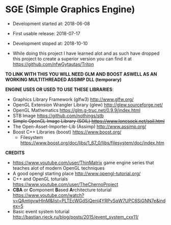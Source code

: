 # SGE (Simple Graphics Engine)
* Development started at: 2018-06-08
* First usable release: 2018-07-17
* Development stoped at: 2018-10-10

* While doing this project I have learned alot and as such have dropped this project to create a superior version you can find it at https://github.com/nfwGytautas/Triton

**TO LINK WITH THIS YOU WILL NEED GLM AND BOOST ASWELL AS AN WORKING MULTITHREADED ASSIMP DLL (temporary)**

**ENGINE USES OR USED TO USE THESE LIBRARIES**:
* Graphics Library Framework (glfw3) http://www.glfw.org/
* OpenGL Extension Wrangler Library (glew) http://glew.sourceforge.net/
* OpenGL Mathematics https://glm.g-truc.net/0.9.9/index.html
* STB Image https://github.com/nothings/stb
* ~~Simple OpenGL Image Library (SOIL) https://www.lonesock.net/soil.html~~
* The Open-Asset-Importer-Lib (Assimp) http://www.assimp.org/
* Boost C++ Libraries (boost) https://www.boost.org/ 
  * Filesystem https://www.boost.org/doc/libs/1_67_0/libs/filesystem/doc/index.htm

**CREDITS**
* https://www.youtube.com/user/ThinMatrix game engine series that teaches alot of modern OpenGL techniques
* A good opengl starting place http://www.opengl-tutorial.org/
* C++ and OpenGL toturials https://www.youtube.com/user/TheChernoProject
* **CBA** or **C**omponent **B**ased **A**rchitecture toturial https://www.youtube.com/watch?v=QAmtgvwHInM&list=PLTEcWGdSiQenl4YRPvSqW7UPC6SiGNN7e&index=5
*  Basic event system toturial http://bastian.rieck.ru/blog/posts/2015/event_system_cxx11/
